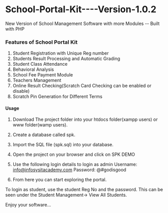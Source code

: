 # School-Portal-Kit----Version-1.0.2
New Version of School Management Software with more Modules -- Built with  PHP

### Features of School Portal Kit
1. Student Registration with Unique Reg number
2. Students Result Processing and Automatic Grading
3. Student Class Attendance
4. Behavioral Analysis
5. School Fee Payment Module
6. Teachers Management
7. Online Result Checking(Scratch Card Checking can be enabled or disable)
8. Scratch Pin Generation for Different Terms

#### Usage
1. Download The project folder  into your htdocs folder(xampp users) or www folder(wamp users).
2. Create a database called spk.
3. Import the SQL file (spk.sql) into your database.
4. Open the project on your browser and click on SPK DEMO
5. Use the following login details to login as admin
Username: info@infosysitacademy.com
Password: @#godisgood

6. From here you can start exploring the portal.

To login as student, use the student Reg No and the password. This can be seen under the Student Management-> View All Students.

Enjoy your software...
